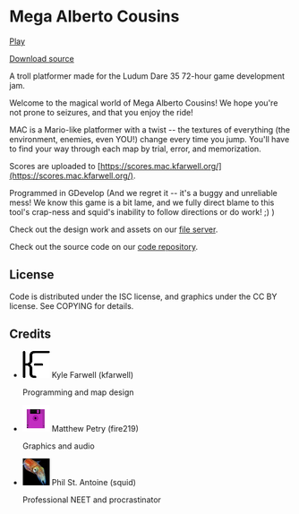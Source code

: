 Mega Alberto Cousins
====================
<a href="game/index.html" class="btn-large waves-effect waves-light black"><i class="mdi mdi-gamepad-variant left"></i>Play</a>

<a href="source.tar.gz" class="btn waves-effect waves-light black"><i class="mdi mdi-code-tags left"></i>Download source</a>

A troll platformer made for the Ludum Dare 35 72-hour game development jam.

Welcome to the magical world of Mega Alberto Cousins! We hope you're not prone
to seizures, and that you enjoy the ride!

MAC is a Mario-like platformer with a twist -- the textures of everything (the
environment, enemies, even YOU!) change every time you jump. You'll have to
find your way through each map by trial, error, and memorization.

Scores are uploaded to
[https://scores.mac.kfarwell.org/](https://scores.mac.kfarwell.org/).

Programmed in GDevelop (And we regret it -- it's a buggy and unreliable mess! We
know this game is a bit lame, and we fully direct blame to this tool's crap-ness
and squid's inability to follow directions or do work! ;) )

Check out the design work and assets on our
[file server](https://files.gelatolabs.xyz/index.php/s/MHY7ik8nKt7Wko8).

Check out the source code on our
[code repository](https://git.gelatolabs.xyz/gelato/alberto).

License
-------
Code is distributed under the ISC license, and graphics under the CC BY license.
See COPYING for details.

Credits
-------
<ul class="collection">
  <li class="collection-item avatar">
    <img src="/img/kfarwell.png" class="avatar-img">
    <span class="title">Kyle Farwell (kfarwell)</span>
    <p>Programming and map design</p>
    <a href="https://kfarwell.org/" class="secondary-content"><i class="mdi mdi-web"></i></a>
  </li>
  <li class="collection-item avatar">
    <img src="/img/fire219.png" class="avatar-img">
    <span class="title">Matthew Petry (fire219)</span>
    <p>Graphics and audio</p>
    <a href="https://fire219.kotori.me/" class="secondary-content"><i class="mdi mdi-web"></i></a>
  </li>
  <li class="collection-item avatar">
    <img src="/img/squid.jpg" class="avatar-img">
    <span class="title">Phil St. Antoine (squid)</span>
    <p>Professional NEET and procrastinator</p>
    <a href="https://phil.guhnoo.org/" class="secondary-content"><i class="mdi mdi-web"></i></a>
  </li>
</ul>
